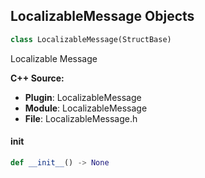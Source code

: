 ## LocalizableMessage Objects

```python
class LocalizableMessage(StructBase)
```

Localizable Message

**C++ Source:**

- **Plugin**: LocalizableMessage
- **Module**: LocalizableMessage
- **File**: LocalizableMessage.h

<a id="unreal.LocalizableMessage.__init__"></a>

#### __init__

```python
def __init__() -> None
```

<a id="unreal.BrushDataTree"></a>